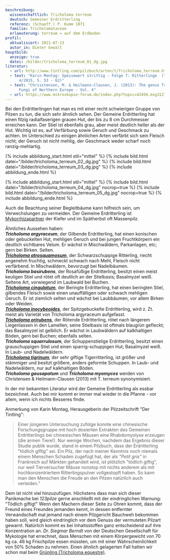 ```yaml
---
beschreibung:
  wissenschaftlich: Tricholoma terreum
  deutsch: Gemeiner Erdritterling
  referenz: (Schaeff.) P. Kumm 1871
  familie: Tricholomataceae
  erlaeuterung: terreum = auf dem Erdboden
profil:
  aktualisiert: 2021-07-23
  autor_in: Dieter Gewalt
hauptbild:
  anzeige: true
  datei: /bilder/tricholoma_terreum_01_dg.jpg
literatur:
  - url: http://www.tintling.com/pilzbuch/arten/t/Tricholoma_terreum.html
  - text: "Karin Montag: Speisewert strittig - Folge 7: Ritterlinge  (Tintling 95,
      4/2015, S. 53 - 62)"
  - text: "Chrisstensen, M. & Heilmann-Clausen, J. (2013): The genus Tricholoma. -
      Fungi of Northern Europe - Vol. 4"
  - url: https://www.mikroskopie-forum.de/index.php?topic=42450.msg312787#msg312787
---
```

Bei den Erdritterlingen hat man es mit einer recht schwierigen Gruppe von Pilzen zu tun, die sich sehr ähnlich sehen. Der Gemeine Erdritterling hat einen filzig radialfaserigen grauen Hut, der bis zu 8 cm Durchmesser erreichen kann. Der Stiel ist ebenfalls grau, aber meist deutlich heller als der Hut. Wichtig ist es, auf Verfärbung sowie Geruch und Geschmack zu achten. Im Unterschied zu einigen ähnlichen Arten verfärbt sich sein Fleisch nicht; der Geruch ist nicht mehlig, der Geschmack weder scharf noch ranzig-mehlartig.

{% include abbildung_start.html stil="mittel" %}
{% include bild.html datei="/bilder/tricholoma_terreum_02_dg.jpg" %}
{% include bild.html datei="/bilder/tricholoma_terreum_03_dg.jpg" %}
{% include abbildung_ende.html %}

{% include abbildung_start.html stil="mittel" %}
{% include bild.html datei="/bilder/tricholoma_terreum_04_dg.jpg" nocrop=true %}
{% include bild.html datei="/bilder/tricholoma_terreum_05_dg.jpg" nocrop=true %}
{% include abbildung_ende.html %}

Auch die Beachtung seiner Begleitbäume kann hilfreich sein, um Verwechslungen zu vermeiden. Der Gemeine Erdritterling ist [Mykorrhizapartner](Mykorrhiza "Glossar") der Kiefer und im Spätherbst oft Massenpilz. 

Ähnliches Aussehen haben:\
***Tricholoma argyraceum***, der Gilbende Erdritterling, hat einen konischen oder gebuckelten Hut, mehligen Geruch und bei jungen Fruchtkörpern ein deutlich sichtbares Velum. Er wächst in Mischwäldern, Parkanlagen, etc; gern bei Birken. Selten.\
***[Tricholoma atrosquamosum](/pilze/tricholoma-atrosquamosum-schwarzschuppiger-ritterling)***, der Schwarzschuppige Ritterling, riecht angenehm fruchtig, schmeckt schwach nach Mehl, Fleisch nicht verfärbend. In Mischwäldern, bevorzugt bei Nadelbäumen.\
***Tricholoma basirubens***, der Rosafüßige Erdritterling, besitzt einen meist keuligen Stiel und  rötet oft deutlich an der Stielbasis; Basalmyzel weiß. Seltene Art, vorwiegend im Laubwald bei Buchen.\
***[Tricholoma cingulatum](/pilze/tricholoma-cingulatum-beringter-erdritterling)***, der Beringte Erdritterling, hat einen beringten Stiel, gilbendes Fleisch sowie einen unauffälligen oder schwach mehligen Geruch. Er ist ziemlich selten und wächst bei Laubbäumen, vor allem Birken oder Weiden.\
***[Tricholoma inocybeoides](/pilze/tricholoma-inocybeoides-spitzgebuckelter-ritterling)***, der Spitzgebuckelte Erdritterling, wird z. Zt. meist als Varietät von Tricholoma argyraceum aufgefasst.\
***[Tricholoma orirubens](/pilze/tricholoma-orirubens-rötender-erdritterling)***, der Rötende Erdritterling, rötet nach längerem Liegenlassen in den Lamellen; seine Stielbasis ist oftmals blaugrün gefleckt; das Basalmyzel ist gelblich. Er wächst in Laubwäldern auf kalkhaltigen Böden, gern bei Buchen; ebenfalls selten.\
***Tricholoma squarrulosum***, der Schuppenstielige Erdritterling, besitzt einen grauschuppigen Stiel und einen sparrig-schuppigen Hut; Basalmyzel weiß. In Laub- und Nadelwäldern.\
***[Tricholoma tigrinum](/pilze/tricholoma-tigrinum-tiger-ritterling)***, der sehr giftige Tigerritterling, ist größer und stämmiger und besitzt größere, anders geformte Schuppen. In Laub- und Nadelwäldern, nur auf kalkhaltigen Böden.\
***Tricholoma gausapatum*** und ***Tricholoma myomyces*** werden von Christensen & Heilmann-Clausen (2013) mit T. terreum synonymisiert.

In der mir bekannten Literatur wird der Gemeine Erdritterling als essbar bezeichnet. Auch bei mir kommt er immer mal wieder in die Pfanne - vor allem, wenn ich nichts Besseres finde.  

Anmerkung von Karin Montag, Herausgeberin der Pilzzeitschrift "Der Tintling": 

> Einer jüngeren Untersuchung zufolge konnte eine chinesische Forschungsgruppe mit hoch dosierten Extrakten des Gemeinen Erdritterlings bei chinesischen Mäusen eine Rhabdomyolyse erzeugen (die armen Tiere!). Nur wenige Wochen, nachdem das Ergebnis dieser Studie publik wurde, stand in einem Pilzbuch, dass der Erdritterling "tödlich giftig" sei. Ein Pilz, der nach meiner Kenntnis noch niemals einem Menschen Schaden zugefügt hat, der als *"Petit gris"* in Frankreich auf Märkten gehandelt wird, ist plötzlich "tödlich giftig", nur weil Tierversucher Mäuse nonstop mit nichts anderem als mit hochkonzentriertem Ritterlingspulver vollgestopft haben. So kann man den Menschen die Freude an den Pilzen natürlich auch verleiden."  

Dem ist nicht viel hinzuzufügen. Höchstens dass man sich dieser Panikmache bei *123pilze* gerne anschließt mit der eindringlichen Warnung: "Tödlich giftig!" Wenn den Machern dieser Seite zu Ohren kommt, dass der Freund eines Freundes jemanden kennt, in dessen entfernter Verwandschaft mal jemand nach einem Pilzgericht Bauchweh bekommen haben soll, wird gleich eindringlich vor dem Genuss der vermuteten Pilzart gewarnt. Natürlich kommt es bei Inhaltsstoffen ganz entscheidend auf ihre Konzentration an. *Dr. Siegmar Berndt* von der Deutschen Gesellschaft für Mykologie hat errechnet, dass Menschen mit einem Körpergewicht von 70 kg ca. 46 kg Frischpilze essen müssten, um mit einer Wahrscheinlichkeit von 50% Schaden zu nehmen. Einen ähnlich gelagerten Fall hatten wir schon mal beim [Grünling (Tricholoma equestre)](/pilze/tricholoma-equestre-grünling).